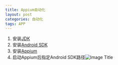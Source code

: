 ```yaml
---
title: Appium自动化
layout: post
categories: 自动化
tags: APP
---
```

1. 安装[JDK](http://www.oracle.com/technetwork/java/javase/downloads/jdk8-downloads-2133151.html)
2. 安装[Android SDK](https://android-sdk.en.softonic.com/)
3. 安装[Appium](http://appium.io/downloads.html)
4. 启动Appium后指定Android SDK路径![Image Title](https://im1.shutterfly.com/ng/services/mediarender/THISLIFE/021023659507/media/82907108579/x-small/1495864031/enhance)